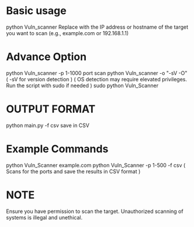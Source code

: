 # Basic usage 
python Vuln_scanner <target>
Replace <target> with the IP address or hostname of the target you want to scan (e.g., example.com or 192.168.1.1)
# Advance Option 
python Vuln_scanner <target> -p 1-1000 port scan
python  Vuln_scanner <target> -o "-sV -O" ( -sV for version detection ) ( OS detection may require elevated privileges. Run the script with sudo if needed )
sudo python Vuln_Scanner <target>
# OUTPUT FORMAT 
python main.py <target> -f csv save in CSV
# Example Commands 
python Vuln_Scanner example.com
python Vuln_Scanner <TARGET> -p 1-500 -f csv ( Scans for the ports and save the results in CSV format )
# NOTE 
Ensure you have permission to scan the target. Unauthorized scanning of systems is illegal and unethical.

